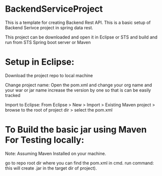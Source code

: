 # BackendServiceProject
This is a template for creating Backend Rest API. This is a basic setup of Backend Serivce project in spring data rest.


This project can be downloaded and open it in Eclipse or STS and build
and run from STS Spring boot server or Maven

# Setup in Eclipse:
Download the project repo to local machine 

Change project name: Open the pom.xml and change <groupId>your org name <groupId> and <artifactId>your war or jar name</artifactId>  <Version>increase the version by one so that is can be easily tracked</version>

Import to Eclipse: From Eclipse > New > Import > Existing Maven project > browse to the root of project dir > select the pom.xml


# To Build the basic jar using Maven For Testing locally:
Note: Assuming Maven Installed on your machine.

go to repo root dir where you can find the pom.xml in cmd.
run command: <mvn clean package> this will create .jar in the target dir of project).




